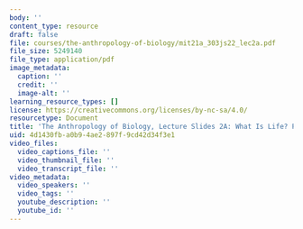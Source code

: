 ```yaml
---
body: ''
content_type: resource
draft: false
file: courses/the-anthropology-of-biology/mit21a_303js22_lec2a.pdf
file_size: 5249140
file_type: application/pdf
image_metadata:
  caption: ''
  credit: ''
  image-alt: ''
learning_resource_types: []
license: https://creativecommons.org/licenses/by-nc-sa/4.0/
resourcetype: Document
title: 'The Anthropology of Biology, Lecture Slides 2A: What Is Life? Part 1'
uid: 4d1430fb-a0b9-4ae2-897f-9cd42d34f3e1
video_files:
  video_captions_file: ''
  video_thumbnail_file: ''
  video_transcript_file: ''
video_metadata:
  video_speakers: ''
  video_tags: ''
  youtube_description: ''
  youtube_id: ''
---
```

